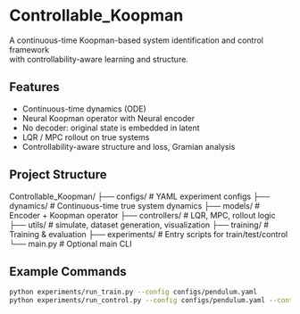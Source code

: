 # Controllable_Koopman

A continuous-time Koopman-based system identification and control framework  
with controllability-aware learning and structure.

## Features

- Continuous-time dynamics (ODE)
- Neural Koopman operator with Neural encoder
- No decoder: original state is embedded in latent
- LQR / MPC rollout on true systems
- Controllability-aware structure and loss, Gramian analysis

## Project Structure
Controllable_Koopman/
├── configs/              # YAML experiment configs
├── dynamics/             # Continuous-time true system dynamics
├── models/               # Encoder + Koopman operator
├── controllers/          # LQR, MPC, rollout logic
├── utils/                # simulate, dataset generation, visualization
├── training/             # Training & evaluation
├── experiments/          # Entry scripts for train/test/control
└── main.py               # Optional main CLI

## Example Commands

```bash
python experiments/run_train.py --config configs/pendulum.yaml
python experiments/run_control.py --config configs/pendulum.yaml --controller lqr